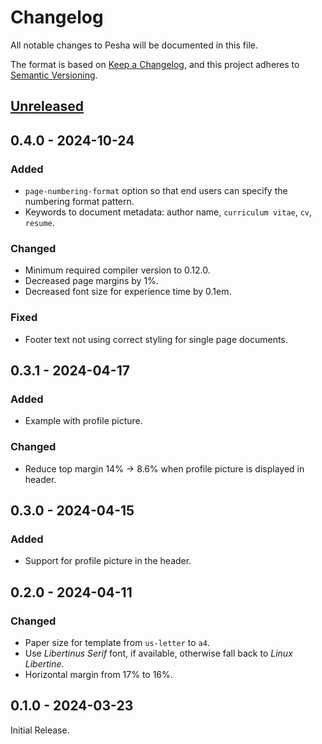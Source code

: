 # Changelog

All notable changes to Pesha will be documented in this file.

The format is based on [Keep a Changelog](https://keepachangelog.com/en/1.1.0/),
and this project adheres to [Semantic Versioning](https://semver.org/spec/v2.0.0.html).

<!---
The changes should be grouped using the following categories (in order of precedence):
- Added: for new features.
- Changed: for changes in existing functionality.
- Fixed: for any bug fixes.
- Deprecated: for soon-to-be removed features.
- Removed: for now removed features.
-->

[unreleased]: https://github.com/talal/ilm/compare/v0.4.0...HEAD

## [Unreleased]

## 0.4.0 - 2024-10-24

### Added

- `page-numbering-format` option so that end users can specify the numbering format pattern.
- Keywords to document metadata: author name, `curriculum vitae`, `cv`, `resume`.

### Changed

- Minimum required compiler version to 0.12.0.
- Decreased page margins by 1%.
- Decreased font size for experience time by 0.1em.

### Fixed

- Footer text not using correct styling for single page documents.

## 0.3.1 - 2024-04-17

### Added

- Example with profile picture.

### Changed

- Reduce top margin 14% -> 8.6% when profile picture is displayed in header.

## 0.3.0 - 2024-04-15

### Added

- Support for profile picture in the header.

## 0.2.0 - 2024-04-11

### Changed

- Paper size for template from `us-letter` to `a4`.
- Use _Libertinus Serif_ font, if available, otherwise fall back to _Linux Libertine_.
- Horizontal margin from 17% to 16%.

## 0.1.0 - 2024-03-23

Initial Release.
